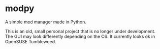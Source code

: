 # modpy
A simple mod manager made in Python.

This is an old, small personal project that is no longer under development.
The GUI may look differently depending on the OS. It currently looks ok in OpenSUSE Tumbleweed.
